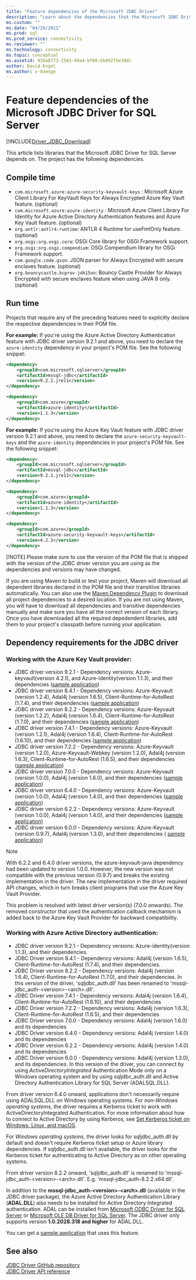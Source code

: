 ```yaml
---
title: "Feature dependencies of the Microsoft JDBC Driver"
description: "Learn about the dependencies that the Microsoft JDBC Driver for SQL Server has and how to meet them."
ms.custom: ""
ms.date: "04/29/2021"
ms.prod: sql
ms.prod_service: connectivity
ms.reviewer: ""
ms.technology: connectivity
ms.topic: conceptual
ms.assetid: 939a8773-2583-49a4-bf00-6b892fbe39dc
author: David-Engel
ms.author: v-daenge
---
```

# Feature dependencies of the Microsoft JDBC Driver for SQL Server

[!INCLUDE[Driver_JDBC_Download](../../includes/driver_jdbc_download.md)]

This article lists libraries that the Microsoft JDBC Driver for SQL Server depends on. The project has the following dependencies.

## Compile time

 - `com.microsoft.azure:azure-security-keyvault-keys` : Microsoft Azure Client Library For KeyVault Keys for Always Encrypted Azure Key Vault feature. (optional)
 - `com.microsoft.azure:azure-identity` : Microsoft Azure Client Library For Identity for Azure Active Directory Authentication features and Azure Key Vault feature. (optional)
 - `org.antlr:antlr4-runtime`: ANTLR 4 Runtime for useFmtOnly feature. (optional)
 - `org.osgi:org.osgi.core`: OSGi Core library for OSGi Framework support.
 - `org.osgi:org.osgi.compendium`: OSGi Compendium library for OSGi Framework support.
 - `com.google.code.gson`: JSON parser for Always Encrypted with secure enclaves feature. (optional)
 - `org.bouncycastle.bcprov-jdk15on`: Bouncy Castle Provider for Always Encrypted with secure enclaves feature when using JAVA 8 only. (optional)

## Run time

Projects that require any of the preceding features need to explicitly declare the respective dependencies in their POM file.

**For example:** If you're using the Azure Active Directory Authentication feature with JDBC driver version 9.2.1 and above, you need to declare the `azure-identity` dependency in your project's POM file. See the following snippet:

```xml
<dependency>
    <groupId>com.microsoft.sqlserver</groupId>
    <artifactId>mssql-jdbc</artifactId>
    <version>9.2.1.jre11</version>
</dependency>

<dependency>
    <groupId>com.azure</groupId>
    <artifactId>azure-identity</artifactId>
    <version>1.1.3</version>
</dependency>
```

**For example:** If you're using the Azure Key Vault feature with JDBC driver version 9.2.1 and above, you need to declare the `azure-security-keyvault-keys` and the `azure-identity` dependencies in your project's POM file. See the following snippet:

```xml
<dependency>
    <groupId>com.microsoft.sqlserver</groupId>
    <artifactId>mssql-jdbc</artifactId>
    <version>9.2.1.jre11</version>
</dependency>

<dependency>
    <groupId>com.azure</groupId>
    <artifactId>azure-identity</artifactId>
    <version>1.1.3</version>
</dependency>

<dependency>
    <groupId>com.azure</groupId>
    <artifactId>azure-security-keyvault-keys</artifactId>
    <version>4.2.1</version>
</dependency>
```

[!NOTE]
Please make sure to use the version of the POM file that is shipped with the version of the JDBC driver version you are using as the dependencies and versions may have changed. 

If you are using Maven to build or test your project, Maven will download all dependent libraries declared in the POM file and their transitiive libraries automatically. You can also use the
[Maven Dependency Plugin](https://maven.apache.org/plugins/maven-dependency-plugin/copy-dependencies-mojo.html) to download all project dependencies to a desired location. If you are not using Maven, you will have to download all dependencies and transitive dependencies manually and make sure you have all the correct version of each library. Once you have downloaded all the required depedendent libraries, add them to your project's classpath before running your application.



## Dependency requirements for the JDBC driver

### Working with the Azure Key Vault provider:

- JDBC driver version 9.2.1 - Dependency versions: Azure-keyvault(version 4.2.1), and Azure-identity(version 1.1.3), and their dependencies ([sample application](azure-key-vault-sample-version-9.2.md))
- JDBC driver version 8.4.1 - Dependency versions: Azure-Keyvault (version 1.2.4), Adal4j (version 1.6.5), Client-Runtime-for-AutoRest (1.7.4), and their dependencies ([sample application](azure-key-vault-sample-version-7.0.md))
- JDBC driver version 8.2.2 - Dependency versions: Azure-Keyvault (version 1.2.2), Adal4j (version 1.6.4), Client-Runtime-for-AutoRest (1.7.0), and their dependencies ([sample application](azure-key-vault-sample-version-7.0.md))
- JDBC driver version 7.4.1 - Dependency versions: Azure-Keyvault (version 1.2.1), Adal4j (version 1.6.4), Client-Runtime-for-AutoRest (1.6.10), and their dependencies ([sample application](azure-key-vault-sample-version-7.0.md))
- JDBC driver version 7.2.2 - Dependency versions: Azure-Keyvault (version 1.2.0), Azure-Keyvault-Webkey (version 1.2.0), Adal4j (version 1.6.3), Client-Runtime-for-AutoRest (1.6.5), and their dependencies ([sample application](azure-key-vault-sample-version-7.0.md))
- JDBC driver version 7.0.0 - Dependency versions: Azure-Keyvault (version 1.0.0), Adal4j (version 1.6.0), and their dependencies ([sample application](azure-key-vault-sample-version-7.0.md))
- JDBC driver version 6.4.0 - Dependency versions: Azure-Keyvault (version 1.0.0), Adal4j (version 1.4.0), and their dependencies ([sample application](azure-key-vault-sample-version-6.2.2.md))
- JDBC driver version 6.2.2 - Dependency versions: Azure-Keyvault (version 1.0.0), Adal4j (version 1.4.0), and their dependencies ([sample application](azure-key-vault-sample-version-6.2.2.md))
- JDBC driver version 6.0.0 - Dependency versions: Azure-Keyvault (version 0.9.7), Adal4j (version 1.3.0), and their dependencies ( [sample application](azure-key-vault-sample-version-6.0.0.md))

> [!NOTE]
> With 6.2.2 and 6.4.0 driver versions, the azure-keyvault-java dependency had been updated to version 1.0.0. However, the new version was not compatible with the previous version (0.9.7) and breaks the existing implementation in the driver. The new implementation in the driver required API changes, which in turn breaks client programs that use the Azure Key Vault Provider.
>
> This problem is resolved with latest driver version(s) (7.0.0 onwards). The removed constructor that used the authentication callback mechanism is added back to the Azure Key Vault Provider for backward compatibility.

### Working with Azure Active Directory authentication:

- JDBC driver version 9.2.1 - Dependency versions: Azure-identity(version 1.1.3), and their dependencies.
- JDBC Driver version 8.4.1 - Dependency versions: Adal4j (version 1.6.5), Client-Runtime-for-AutoRest (1.7.4), and their dependencies.
- JDBC Driver version 8.2.2 - Dependency versions: Adal4j (version 1.6.4), Client-Runtime-for-AutoRest (1.7.0), and their dependencies. In this version of the driver, 'sqljdbc_auth.dll' has been renamed to 'mssql-jdbc_auth-\<version>-\<arch>.dll'.
- JDBC Driver version 7.4.1 - Dependency versions: Adal4j (version 1.6.4), Client-Runtime-for-AutoRest (1.6.10), and their dependencies
- JDBC Driver version 7.2.2 - Dependency versions: Adal4j (version 1.6.3), Client-Runtime-for-AutoRest (1.6.5), and their dependencies
- JDBC Driver version 7.0.0 - Dependency versions: Adal4j (version 1.6.0) and its dependencies
- JDBC Driver version 6.4.0 - Dependency versions: Adal4j (version 1.4.0) and its dependencies
- JDBC Driver version 6.2.2 - Dependency versions: Adal4j (version 1.4.0) and its dependencies
- JDBC Driver version 6.0.0 - Dependency versions: Adal4j (version 1.3.0), and its dependencies. In this version of the driver, you can connect by using _ActiveDirectoryIntegrated_ Authentication Mode only on a Windows operating system and by using sqljdbc_auth.dll and Active Directory Authentication Library for SQL Server (ADALSQL.DLL).

From driver version 6.4.0 onward, applications don't necessarily require using ADALSQL.DLL on Windows operating systems. For *non-Windows operating systems*, the driver requires a Kerberos ticket to work with ActiveDirectoryIntegrated Authentication. For more information about how to connect to Active Directory by using Kerberos, see [Set Kerberos ticket on Windows, Linux, and macOS](connecting-using-azure-active-directory-authentication.md#set-kerberos-ticket-on-windows-linux-and-macos).

For *Windows operating systems*, the driver looks for sqljdbc_auth.dll by default and doesn't require Kerberos ticket setup or Azure library dependencies. If sqljdbc_auth.dll isn't available, the driver looks for the Kerberos ticket for authenticating to Active Directory as on other operating systems.

From driver version 8.2.2 onward, 'sqljdbc_auth.dll' is renamed to 'mssql-jdbc_auth-\<version>-\<arch>.dll'. E.g. 'mssql-jdbc_auth-8.2.2.x64.dll'.

In addition to the **mssql-jdbc_auth-\<version>-\<arch>.dll** (available in the JDBC driver package), the Azure Active Directory Authentication Library (**ADAL.DLL**) also needs to be installed for Active Directory Integrated authentication. ADAL can be installed from [Microsoft ODBC Driver for SQL Server](../odbc/download-odbc-driver-for-sql-server.md) or [Microsoft OLE DB Driver for SQL Server](../oledb/download-oledb-driver-for-sql-server.md). The JDBC driver only supports version **1.0.2028.318 and higher** for ADAL.DLL.


You can get a [sample application](connecting-using-azure-active-directory-authentication.md) that uses this feature.

## See also

[JDBC Driver GitHub repository](https://github.com/microsoft/mssql-jdbc)  
[JDBC Driver API reference](reference/jdbc-driver-api-reference.md)
